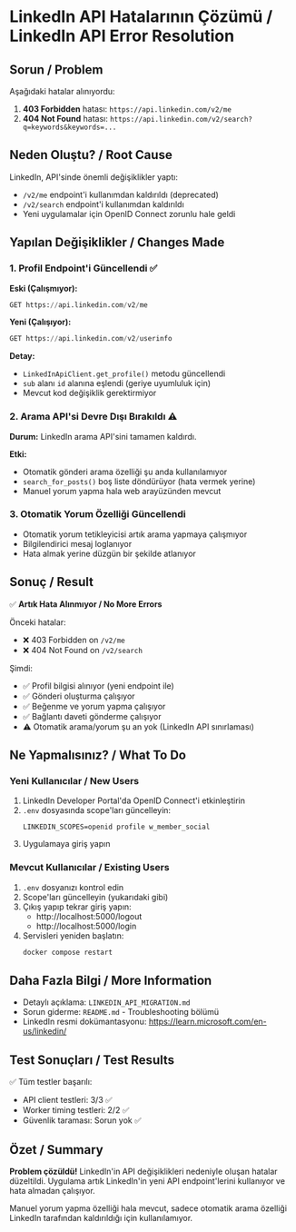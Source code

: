 # LinkedIn API Hatalarının Çözümü / LinkedIn API Error Resolution

## Sorun / Problem

Aşağıdaki hatalar alınıyordu:

1. **403 Forbidden** hatası: `https://api.linkedin.com/v2/me`
2. **404 Not Found** hatası: `https://api.linkedin.com/v2/search?q=keywords&keywords=...`

## Neden Oluştu? / Root Cause

LinkedIn, API'sinde önemli değişiklikler yaptı:
- `/v2/me` endpoint'i kullanımdan kaldırıldı (deprecated)
- `/v2/search` endpoint'i kullanımdan kaldırıldı
- Yeni uygulamalar için OpenID Connect zorunlu hale geldi

## Yapılan Değişiklikler / Changes Made

### 1. Profil Endpoint'i Güncellendi ✅

**Eski (Çalışmıyor):**
```python
GET https://api.linkedin.com/v2/me
```

**Yeni (Çalışıyor):**
```python
GET https://api.linkedin.com/v2/userinfo
```

**Detay:**
- `LinkedInApiClient.get_profile()` metodu güncellendi
- `sub` alanı `id` alanına eşlendi (geriye uyumluluk için)
- Mevcut kod değişiklik gerektirmiyor

### 2. Arama API'si Devre Dışı Bırakıldı ⚠️

**Durum:** LinkedIn arama API'sini tamamen kaldırdı.

**Etki:**
- Otomatik gönderi arama özelliği şu anda kullanılamıyor
- `search_for_posts()` boş liste döndürüyor (hata vermek yerine)
- Manuel yorum yapma hala web arayüzünden mevcut

### 3. Otomatik Yorum Özelliği Güncellendi

- Otomatik yorum tetikleyicisi artık arama yapmaya çalışmıyor
- Bilgilendirici mesaj loglanıyor
- Hata almak yerine düzgün bir şekilde atlanıyor

## Sonuç / Result

✅ **Artık Hata Alınmıyor / No More Errors**

Önceki hatalar:
- ❌ 403 Forbidden on `/v2/me` 
- ❌ 404 Not Found on `/v2/search`

Şimdi:
- ✅ Profil bilgisi alınıyor (yeni endpoint ile)
- ✅ Gönderi oluşturma çalışıyor
- ✅ Beğenme ve yorum yapma çalışıyor
- ✅ Bağlantı daveti gönderme çalışıyor
- ⚠️ Otomatik arama/yorum şu an yok (LinkedIn API sınırlaması)

## Ne Yapmalısınız? / What To Do

### Yeni Kullanıcılar / New Users

1. LinkedIn Developer Portal'da OpenID Connect'i etkinleştirin
2. `.env` dosyasında scope'ları güncelleyin:
   ```
   LINKEDIN_SCOPES=openid profile w_member_social
   ```
3. Uygulamaya giriş yapın

### Mevcut Kullanıcılar / Existing Users

1. `.env` dosyanızı kontrol edin
2. Scope'ları güncelleyin (yukarıdaki gibi)
3. Çıkış yapıp tekrar giriş yapın:
   - http://localhost:5000/logout
   - http://localhost:5000/login
4. Servisleri yeniden başlatın:
   ```bash
   docker compose restart
   ```

## Daha Fazla Bilgi / More Information

- Detaylı açıklama: `LINKEDIN_API_MIGRATION.md`
- Sorun giderme: `README.md` - Troubleshooting bölümü
- LinkedIn resmi dokümantasyonu: https://learn.microsoft.com/en-us/linkedin/

## Test Sonuçları / Test Results

✅ Tüm testler başarılı:
- API client testleri: 3/3 ✅
- Worker timing testleri: 2/2 ✅
- Güvenlik taraması: Sorun yok ✅

## Özet / Summary

**Problem çözüldü!** LinkedIn'in API değişiklikleri nedeniyle oluşan hatalar düzeltildi. Uygulama artık LinkedIn'in yeni API endpoint'lerini kullanıyor ve hata almadan çalışıyor.

Manuel yorum yapma özelliği hala mevcut, sadece otomatik arama özelliği LinkedIn tarafından kaldırıldığı için kullanılamıyor.
